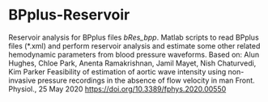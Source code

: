 # BPplus-Reservoir
Reservoir analysis for BPplus files *bRes_bpp*.
Matlab scripts to read BPplus files (*.xml) and perform reservoir analysis 
and estimate some other related hemodynamic parameters from blood pressure waveforms.
Based on: Alun Hughes, Chloe Park, Anenta Ramakrishnan, Jamil Mayet, Nish Chaturvedi, Kim Parker
Feasibility of estimation of aortic wave intensity using non- invasive pressure recordings in the absence of flow velocity in man
Front. Physiol., 25 May 2020 https://doi.org/10.3389/fphys.2020.00550
